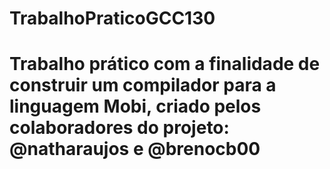 # TrabalhoPraticoGCC130
# Trabalho prático com a finalidade de construir um compilador para a linguagem Mobi, criado pelos colaboradores do projeto: @natharaujos e @brenocb00
